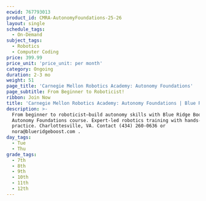 ```yaml
---
ecwid: 767793013
product_id: CMRA-AutonomyFoundations-25-26
layout: single
schedule_tags:
  - On-Demand
subject_tags:
  - Robotics
  - Computer Coding
price: 399.99
price_unit: 'price_unit: per month'
category: Ongoing
duration: 2-3 mo
weight: 51
page_title: 'Carnegie Mellon Robotics Academy: Autonomy Foundations'
page_subtitle: From Beginner to Roboticist!
ribbon: Join Now
title: 'Carnegie Mellon Robotics Academy: Autonomy Foundations | Blue Ridge Boost'
description: >-
  From beginner to roboticist—build autonomy skills with Blue Ridge Boost’s CMRA
  Autonomy Foundations course. Expert-led robotics training with hands-on
  practice. Charlottesville, VA. Contact (434) 260-0636 or
  nora@blueridgeboost.com .
day_tags:
  - Tue
  - Thu
grade_tags:
  - 7th
  - 8th
  - 9th
  - 10th
  - 11th
  - 12th
---
```


